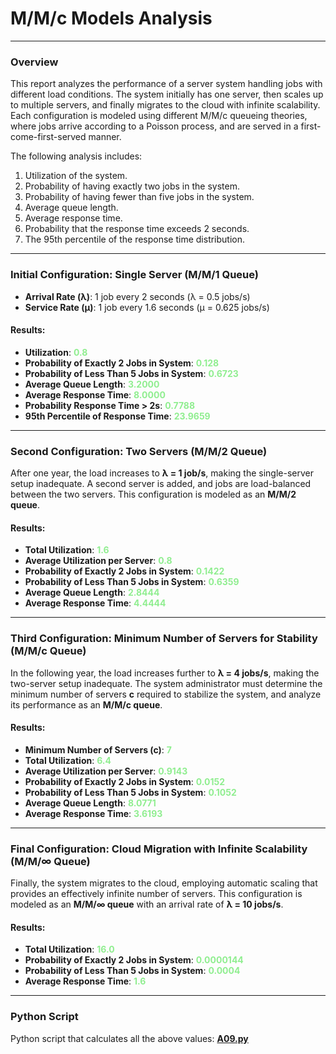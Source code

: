 # M/M/c Models Analysis

___

### Overview

This report analyzes the performance of a server system handling jobs with different load conditions. The system
initially has one server, then scales up to multiple servers, and finally migrates to the cloud with infinite
scalability. Each configuration is modeled using different M/M/c queueing theories, where jobs arrive according to a
Poisson process, and are served in a first-come-first-served manner.

The following analysis includes:

1. Utilization of the system.
2. Probability of having exactly two jobs in the system.
3. Probability of having fewer than five jobs in the system.
4. Average queue length.
5. Average response time.
6. Probability that the response time exceeds 2 seconds.
7. The 95th percentile of the response time distribution.

---

### Initial Configuration: Single Server (M/M/1 Queue)

- **Arrival Rate (λ)**: 1 job every 2 seconds (λ = 0.5 jobs/s)
- **Service Rate (μ)**: 1 job every 1.6 seconds (μ = 0.625 jobs/s)

#### Results:

- **Utilization**: <span style="color:lightgreen;font-weight:bold">0.8</span>
- **Probability of Exactly 2 Jobs in System**: <span style="color:lightgreen;font-weight:bold">0.128</span>
- **Probability of Less Than 5 Jobs in System**: <span style="color:lightgreen;font-weight:bold">0.6723</span>
- **Average Queue Length**: <span style="color:lightgreen;font-weight:bold">3.2000</span>
- **Average Response Time**: <span style="color:lightgreen;font-weight:bold">8.0000</span>
- **Probability Response Time > 2s**: <span style="color:lightgreen;font-weight:bold">0.7788</span>
- **95th Percentile of Response Time**: <span style="color:lightgreen;font-weight:bold">23.9659</span>

---

### Second Configuration: Two Servers (M/M/2 Queue)

After one year, the load increases to **λ = 1 job/s**, making the single-server setup inadequate. A second server is
added, and jobs are load-balanced between the two servers. This configuration is modeled as an **M/M/2 queue**.

#### Results:

- **Total Utilization**: <span style="color:lightgreen;font-weight:bold">1.6</span>
- **Average Utilization per Server**: <span style="color:lightgreen;font-weight:bold">0.8</span>
- **Probability of Exactly 2 Jobs in System**: <span style="color:lightgreen;font-weight:bold">0.1422</span>
- **Probability of Less Than 5 Jobs in System**: <span style="color:lightgreen;font-weight:bold">0.6359</span>
- **Average Queue Length**: <span style="color:lightgreen;font-weight:bold">2.8444</span>
- **Average Response Time**: <span style="color:lightgreen;font-weight:bold">4.4444</span>

---

### Third Configuration: Minimum Number of Servers for Stability (M/M/c Queue)

In the following year, the load increases further to **λ = 4 jobs/s**, making the two-server setup inadequate. The
system administrator must determine the minimum number of servers **c** required to stabilize the system, and analyze
its performance as an **M/M/c queue**.

#### Results:

- **Minimum Number of Servers (c)**: <span style="color:lightgreen;font-weight:bold">7</span>
- **Total Utilization**: <span style="color:lightgreen;font-weight:bold">6.4</span>
- **Average Utilization per Server**: <span style="color:lightgreen;font-weight:bold">0.9143</span>
- **Probability of Exactly 2 Jobs in System**: <span style="color:lightgreen;font-weight:bold">0.0152</span>
- **Probability of Less Than 5 Jobs in System**: <span style="color:lightgreen;font-weight:bold">0.1052</span>
- **Average Queue Length**: <span style="color:lightgreen;font-weight:bold">8.0771</span>
- **Average Response Time**: <span style="color:lightgreen;font-weight:bold">3.6193</span>

---

### Final Configuration: Cloud Migration with Infinite Scalability (M/M/∞ Queue)

Finally, the system migrates to the cloud, employing automatic scaling that provides an effectively infinite number of
servers. This configuration is modeled as an **M/M/∞ queue** with an arrival rate of **λ = 10 jobs/s**.

#### Results:

- **Total Utilization**: <span style="color:lightgreen;font-weight:bold">16.0</span>
- **Probability of Exactly 2 Jobs in System**: <span style="color:lightgreen;font-weight:bold">0.0000144</span>
- **Probability of Less Than 5 Jobs in System**: <span style="color:lightgreen;font-weight:bold">0.0004</span>
- **Average Response Time**: <span style="color:lightgreen;font-weight:bold">1.6</span>

---

### Python Script

Python script that calculates all the above values: [**A09.py**](A09.py)
